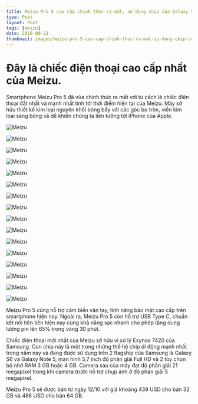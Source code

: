 ```yaml
---
title: Meizu Pro 5 cao cấp chính thức ra mắt, sử dụng chip của Galaxy S6, Galaxy Note 5
type: Post
layout: Post
tags: [meizu]
date: 2016-09-23
thumbnail: images/meizu-pro-5-cao-cap-chinh-thuc-ra-mat-su-dung-chip-cua-galaxy-s6-galaxy-note-5.jpg
---
```

# Đây là chiếc điện thoại cao cấp nhất của Meizu.
Smartphone Meizu Pro 5 đã vừa chính thức ra mắt với tư cách là chiếc điện thoại đắt nhất và mạnh nhất tính tới thời điểm hiện tại của Meizu. Máy sở hữu thiết kế kim loại nguyên khối bóng bẩy với các góc bo tròn, viền kim loại sáng bóng và dễ khiến chúng ta liên tưởng tới iPhone của Apple.

![Meizu](images/meizu-pro-5-cao-cap-chinh-thuc-ra-mat-su-dung-chip-cua-galaxy-s6-galaxy-note-5.jpg)

![Meizu](images/meizu-pro-5-cao-cap-chinh-thuc-ra-mat-su-dung-chip-cua-galaxy-s6-galaxy-note-5-1.jpg)

![Meizu](images/meizu-pro-5-cao-cap-chinh-thuc-ra-mat-su-dung-chip-cua-galaxy-s6-galaxy-note-5-2.jpg)

![Meizu](images/meizu-pro-5-cao-cap-chinh-thuc-ra-mat-su-dung-chip-cua-galaxy-s6-galaxy-note-5-3.jpg)

![Meizu](images/meizu-pro-5-cao-cap-chinh-thuc-ra-mat-su-dung-chip-cua-galaxy-s6-galaxy-note-5-4.jpg)

![Meizu](images/meizu-pro-5-cao-cap-chinh-thuc-ra-mat-su-dung-chip-cua-galaxy-s6-galaxy-note-5-5jpg)

![Meizu](images/meizu-pro-5-cao-cap-chinh-thuc-ra-mat-su-dung-chip-cua-galaxy-s6-galaxy-note-5-6.jpg)

![Meizu](images/meizu-pro-5-cao-cap-chinh-thuc-ra-mat-su-dung-chip-cua-galaxy-s6-galaxy-note-5-7.jpg)

![Meizu](images/meizu-pro-5-cao-cap-chinh-thuc-ra-mat-su-dung-chip-cua-galaxy-s6-galaxy-note-5-8.jpg)

![Meizu](images/meizu-pro-5-cao-cap-chinh-thuc-ra-mat-su-dung-chip-cua-galaxy-s6-galaxy-note-5-9.jpg)

![Meizu](images/meizu-pro-5-cao-cap-chinh-thuc-ra-mat-su-dung-chip-cua-galaxy-s6-galaxy-note-5-10.jpg)

![Meizu](images/meizu-pro-5-cao-cap-chinh-thuc-ra-mat-su-dung-chip-cua-galaxy-s6-galaxy-note-5-11.jpg)

![Meizu](images/meizu-pro-5-cao-cap-chinh-thuc-ra-mat-su-dung-chip-cua-galaxy-s6-galaxy-note-5-12.jpg)

![Meizu](images/meizu-pro-5-cao-cap-chinh-thuc-ra-mat-su-dung-chip-cua-galaxy-s6-galaxy-note-5-13.jpg)

![Meizu](images/meizu-pro-5-cao-cap-chinh-thuc-ra-mat-su-dung-chip-cua-galaxy-s6-galaxy-note-5-14.jpg)

![Meizu](images/meizu-pro-5-cao-cap-chinh-thuc-ra-mat-su-dung-chip-cua-galaxy-s6-galaxy-note-5-15.jpg)

Meizu Pro 5 cũng hỗ trợ cảm biến vân tay, tính năng bảo mật cao cấp trên smartphone hiện nay. Ngoài ra, Meizu Pro 5 còn hỗ trợ USB Type C, chuẩn kết nối tiên tiến hiện nay cùng khả năng sạc nhanh cho phép tăng dung lượng pin lên 65% trong vòng 30 phút.


Chiếc điện thoại mới nhất của Meizu sở hữu vi xử lý Exynos 7420 của Samsung. Con chip này là một trong những thế hệ chip di động mạnh nhất trong năm nay và đang được sử dụng trên 2 flagship của Samsung là Galaxy S6 và Galaxy Note 5, màn hình 5,7 inch độ phân giải Full HD và 2 tùy chọn bộ nhớ RAM 3 GB hoặc 4 GB. Camera sau của máy đạt độ phân giải 21 megapixel trong khi camera trước hỗ trợ chụp ảnh ở độ phân giải 5 megapixel.


Meizu Pro 5 sẽ được bán từ ngày 12/10 với giá khoảng 439 USD cho bản 32 GB và 486 USD cho bản 64 GB.    